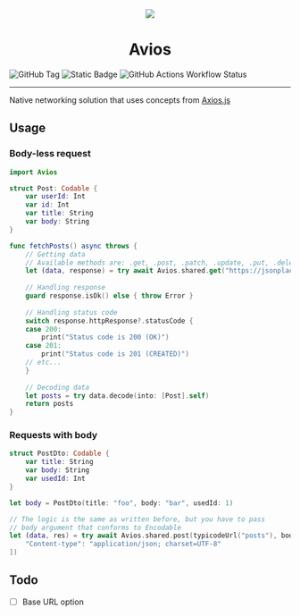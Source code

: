 <div align="center">
<img src="https://github.com/user-attachments/assets/de48d27d-8169-4d4a-a4f9-31e7f62b1922" style="max-width:500px" />
<h1>Avios</h1>
</div>

![GitHub Tag](https://img.shields.io/github/v/tag/XenoPOMP/Avios?label=Version&color=blue)
![Static Badge](https://img.shields.io/badge/Swift-v6.1.0-%23F05138)
![GitHub Actions Workflow Status](https://img.shields.io/github/actions/workflow/status/XenoPOMP/Avios/swift.yml?label=Tests)

<hr/>

Native networking solution that uses concepts from [Axios.js](https://axios-http.com/docs/intro)

## Usage

### Body-less request

```swift
import Avios

struct Post: Codable {
    var userId: Int
    var id: Int
    var title: String
    var body: String
}

func fetchPosts() async throws {
    // Getting data
    // Available methods are: .get, .post, .patch, .update, .put, .delete
    let (data, response) = try await Avios.shared.get("https://jsonplaceholder.typicode.com/posts", headers: nil)
    
    // Handling response
    guard response.isOk() else { throw Error }
    
    // Handling status code
    switch response.httpResponse?.statusCode {
    case 200:
        print("Status code is 200 (OK)")
    case 201:
        print("Status code is 201 (CREATED)")
    // etc...
    }
    
    // Decoding data
    let posts = try data.decode(into: [Post].self)
    return posts
}
```

### Requests with body
```swift
struct PostDto: Codable {
    var title: String
    var body: String
    var usedId: Int
}

let body = PostDto(title: "foo", body: "bar", usedId: 1)

// The logic is the same as written before, but you have to pass
// body argument that conforms to Encodable
let (data, res) = try await Avios.shared.post(typicodeUrl("posts"), body: body, headers: [
    "Content-type": "application/json; charset=UTF-8"
])
```

## Todo
- [ ] Base URL option
